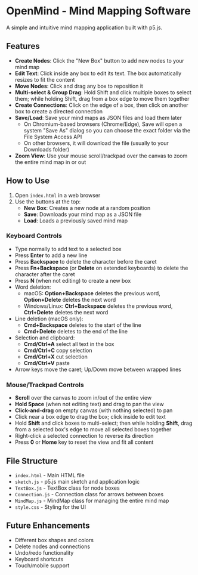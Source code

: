 # OpenMind - Mind Mapping Software

A simple and intuitive mind mapping application built with p5.js.

## Features

- **Create Nodes**: Click the "New Box" button to add new nodes to your mind map
- **Edit Text**: Click inside any box to edit its text. The box automatically resizes to fit the content
- **Move Nodes**: Click and drag any box to reposition it
- **Multi-select & Group Drag**: Hold Shift and click multiple boxes to select them; while holding Shift, drag from a box edge to move them together
- **Create Connections**: Click on the edge of a box, then click on another box to create a directed connection
- **Save/Load**: Save your mind maps as JSON files and load them later
   - On Chromium-based browsers (Chrome/Edge), Save will open a system "Save As" dialog so you can choose the exact folder via the File System Access API
   - On other browsers, it will download the file (usually to your Downloads folder)
- **Zoom View**: Use your mouse scroll/trackpad over the canvas to zoom the entire mind map in or out

## How to Use

1. Open `index.html` in a web browser
2. Use the buttons at the top:
   - **New Box**: Creates a new node at a random position
   - **Save**: Downloads your mind map as a JSON file
   - **Load**: Loads a previously saved mind map

### Keyboard Controls

- Type normally to add text to a selected box
- Press **Enter** to add a new line
- Press **Backspace** to delete the character before the caret
- Press **Fn+Backspace** (or **Delete** on extended keyboards) to delete the character after the caret
- Press **N** (when not editing) to create a new box
- Word deletion:
   - macOS: **Option+Backspace** deletes the previous word, **Option+Delete** deletes the next word
   - Windows/Linux: **Ctrl+Backspace** deletes the previous word, **Ctrl+Delete** deletes the next word
- Line deletion (macOS only):
   - **Cmd+Backspace** deletes to the start of the line
   - **Cmd+Delete** deletes to the end of the line
- Selection and clipboard:
   - **Cmd/Ctrl+A** select all text in the box
   - **Cmd/Ctrl+C** copy selection
   - **Cmd/Ctrl+X** cut selection
   - **Cmd/Ctrl+V** paste
- Arrow keys move the caret; Up/Down move between wrapped lines

### Mouse/Trackpad Controls

- **Scroll** over the canvas to zoom in/out of the entire view
- **Hold Space** (when not editing text) and drag to pan the view
- **Click-and-drag** on empty canvas (with nothing selected) to pan
- Click near a box edge to drag the box; click inside to edit text
- Hold **Shift** and click boxes to multi-select; then while holding **Shift**, drag from a selected box's edge to move all selected boxes together
- Right-click a selected connection to reverse its direction
- Press **0** or **Home** key to reset the view and fit all content

## File Structure

- `index.html` - Main HTML file
- `sketch.js` - p5.js main sketch and application logic
- `TextBox.js` - TextBox class for node boxes
- `Connection.js` - Connection class for arrows between boxes
- `MindMap.js` - MindMap class for managing the entire mind map
- `style.css` - Styling for the UI

## Future Enhancements

- Different box shapes and colors
- Delete nodes and connections
- Undo/redo functionality
- Keyboard shortcuts
- Touch/mobile support
